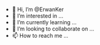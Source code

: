 - 👋 Hi, I’m @ErwanKer
- 👀 I’m interested in ...
- 🌱 I’m currently learning ...
- 💞️ I’m looking to collaborate on ...
- 📫 How to reach me ...

<!---
ErwanKer/ErwanKer is a ✨ special ✨ repository because its `README.md` (this file) appears on your GitHub profile.
You can click the Preview link to take a look at your changes.
--->
